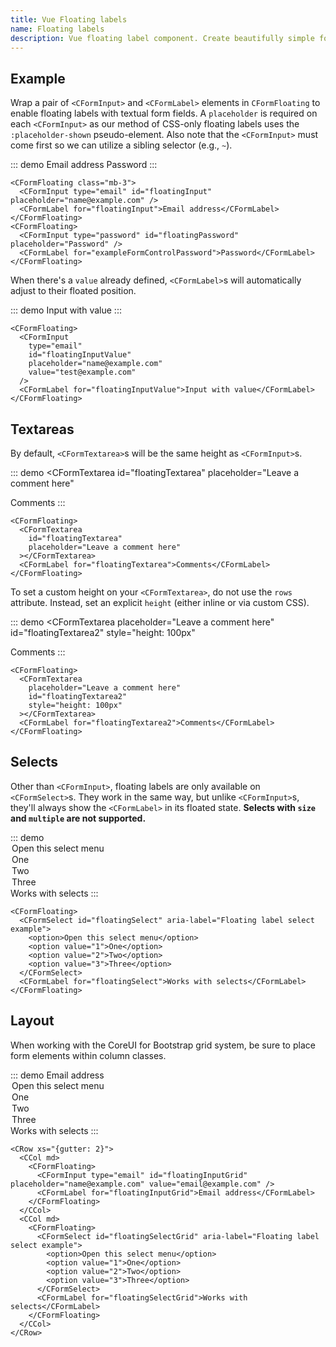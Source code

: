 ```yaml
---
title: Vue Floating labels
name: Floating labels
description: Vue floating label component. Create beautifully simple form labels that float over your input fields.
---
```


## Example

Wrap a pair of `<CFormInput>` and `<CFormLabel>` elements in `CFormFloating` to enable floating labels with textual form fields. A `placeholder` is required on each `<CFormInput>` as our method of CSS-only floating labels uses the `:placeholder-shown` pseudo-element. Also note that the `<CFormInput>` must come first so we can utilize a sibling selector (e.g., `~`).

::: demo
<CFormFloating class="mb-3">
  <CFormInput type="email" id="floatingInput" placeholder="name@example.com" />
  <CFormLabel for="floatingInput">Email address</CFormLabel>
</CFormFloating>
<CFormFloating>
  <CFormInput type="password" id="floatingPassword" placeholder="Password" />
  <CFormLabel for="exampleFormControlPassword">Password</CFormLabel>
</CFormFloating>
:::
```vue
<CFormFloating class="mb-3">
  <CFormInput type="email" id="floatingInput" placeholder="name@example.com" />
  <CFormLabel for="floatingInput">Email address</CFormLabel>
</CFormFloating>
<CFormFloating>
  <CFormInput type="password" id="floatingPassword" placeholder="Password" />
  <CFormLabel for="exampleFormControlPassword">Password</CFormLabel>
</CFormFloating>
```

When there's a `value` already defined, `<CFormLabel>`s will automatically adjust to their floated position.

::: demo
<CFormFloating>
  <CFormInput
    type="email"
    id="floatingInputValue"
    placeholder="name@example.com"
    value="test@example.com"
  />
  <CFormLabel for="floatingInputValue">Input with value</CFormLabel>
</CFormFloating>
:::
```vue
<CFormFloating>
  <CFormInput
    type="email"
    id="floatingInputValue"
    placeholder="name@example.com"
    value="test@example.com"
  />
  <CFormLabel for="floatingInputValue">Input with value</CFormLabel>
</CFormFloating>
```

## Textareas

By default, `<CFormTextarea>`s will be the same height as `<CFormInput>`s.

::: demo
<CFormFloating>
  <CFormTextarea
    id="floatingTextarea"
    placeholder="Leave a comment here"
  ></CFormTextarea>
  <CFormLabel for="floatingTextarea">Comments</CFormLabel>
</CFormFloating>
:::
```vue
<CFormFloating>
  <CFormTextarea
    id="floatingTextarea"
    placeholder="Leave a comment here"
  ></CFormTextarea>
  <CFormLabel for="floatingTextarea">Comments</CFormLabel>
</CFormFloating>
```

To set a custom height on your `<CFormTextarea>`, do not use the `rows` attribute. Instead, set an explicit `height` (either inline or via custom CSS).

::: demo
<CFormFloating>
  <CFormTextarea
    placeholder="Leave a comment here"
    id="floatingTextarea2"
    style="height: 100px"
  ></CFormTextarea>
  <CFormLabel for="floatingTextarea2">Comments</CFormLabel>
</CFormFloating>
:::
```vue
<CFormFloating>
  <CFormTextarea
    placeholder="Leave a comment here"
    id="floatingTextarea2"
    style="height: 100px"
  ></CFormTextarea>
  <CFormLabel for="floatingTextarea2">Comments</CFormLabel>
</CFormFloating>
```

## Selects

Other than `<CFormInput>`, floating labels are only available on `<CFormSelect>`s. They work in the same way, but unlike `<CFormInput>`s, they'll always show the `<CFormLabel>` in its floated state. **Selects with `size` and `multiple` are not supported.**

::: demo
<CFormFloating>
  <CFormSelect id="floatingSelect" aria-label="Floating label select example">
    <option>Open this select menu</option>
    <option value="1">One</option>
    <option value="2">Two</option>
    <option value="3">Three</option>
  </CFormSelect>
  <CFormLabel for="floatingSelect">Works with selects</CFormLabel>
</CFormFloating>
:::
```vue
<CFormFloating>
  <CFormSelect id="floatingSelect" aria-label="Floating label select example">
    <option>Open this select menu</option>
    <option value="1">One</option>
    <option value="2">Two</option>
    <option value="3">Three</option>
  </CFormSelect>
  <CFormLabel for="floatingSelect">Works with selects</CFormLabel>
</CFormFloating>
```

## Layout

When working with the CoreUI for Bootstrap grid system, be sure to place form elements within column classes.

::: demo
<CRow xs="{gutter: 2}">
  <CCol md>
    <CFormFloating>
      <CFormInput type="email" id="floatingInputGrid" placeholder="name@example.com" value="email@example.com" />
      <CFormLabel for="floatingInputGrid">Email address</CFormLabel>
    </CFormFloating>
  </CCol>
  <CCol md>
    <CFormFloating>
      <CFormSelect id="floatingSelectGrid" aria-label="Floating label select example">
        <option>Open this select menu</option>
        <option value="1">One</option>
        <option value="2">Two</option>
        <option value="3">Three</option>
      </CFormSelect>
      <CFormLabel for="floatingSelectGrid">Works with selects</CFormLabel>
    </CFormFloating>
  </CCol>
</CRow>
:::
```vue
<CRow xs="{gutter: 2}">
  <CCol md>
    <CFormFloating>
      <CFormInput type="email" id="floatingInputGrid" placeholder="name@example.com" value="email@example.com" />
      <CFormLabel for="floatingInputGrid">Email address</CFormLabel>
    </CFormFloating>
  </CCol>
  <CCol md>
    <CFormFloating>
      <CFormSelect id="floatingSelectGrid" aria-label="Floating label select example">
        <option>Open this select menu</option>
        <option value="1">One</option>
        <option value="2">Two</option>
        <option value="3">Three</option>
      </CFormSelect>
      <CFormLabel for="floatingSelectGrid">Works with selects</CFormLabel>
    </CFormFloating>
  </CCol>
</CRow>
```